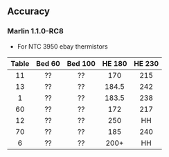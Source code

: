 ## Accuracy

### Marlin 1.1.0-RC8
* For NTC 3950 ebay thermistors

| Table | Bed 60 | Bed 100 | HE 180 | HE 230 |
| :---: | :---: | :---: |:---: | :---: |
| 11 | ?? | ?? | 170 | 215 |
| 13 | ?? | ?? | 184.5 |242 |
| 1 | ?? | ?? | 183.5 | 238 |
| 60 | ?? | ?? | 172 | 217 |
| 12 | ?? | ?? | 250 | HH |
| 70 | ?? | ?? | 185 | 240 |
| 6 | ?? | ?? | 200+ | HH |
<!--stackedit_data:
eyJoaXN0b3J5IjpbLTE0MDM0OTQ5MDgsNzE0NzEwNDExLC00ND
E2ODAyNDgsLTY5NjkwOTExNiwyMDQ1MTk4MTQ0LC0yNTc2MjQw
MTFdfQ==
-->